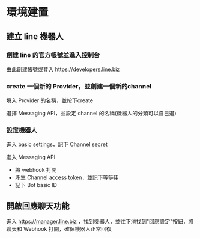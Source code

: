# 環境建置

## 建立 line 機器人

### 創建 line 的官方帳號並進入控制台

由此創建帳號或登入 https://developers.line.biz 

### create 一個新的 Provider，並創建一個新的channel

填入 Provider 的名稱，並按下create

選擇 Messaging API，並設定 channel 的名稱(機器人的分類可以自己選)

### 設定機器人

進入 basic settings，記下 Channel secret

進入 Messaging API
- 將 webhook 打開
- 產生 Channel access token，並記下等等用
- 記下 Bot basic ID
  
## 開啟回應聊天功能

進入 https://manager.line.biz ，找到機器人，並往下滑找到"回應設定"按鈕，將聊天和 Webhook 打開，確保機器人正常回復
